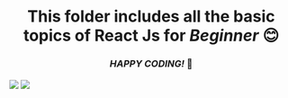 ### <h1 align="center"> This folder includes all the basic topics of React Js for <em>Beginner</em> :blush: </h1>
### <h3 align="center"> <i>HAPPY CODING!</i> :dash:</h3>
<img src="https://github.com/munsif12/Reactjs_for_Beginners/blob/master/ProjectImages/img_1-30.PNG" align="center"/>
<img src="https://github.com/munsif12/Reactjs_for_Beginners/blob/master/ProjectImages/img_30-41.PNG" align="center"/>
